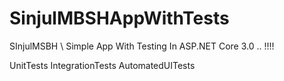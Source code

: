 # SinjulMBSHAppWithTests
SInjulMSBH \\ Simple App With Testing In ASP.NET Core 3.0 .. !!!!

UnitTests
IntegrationTests
AutomatedUITests

